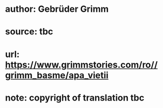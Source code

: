 # author: Gebrüder Grimm
# source: tbc
# url: https://www.grimmstories.com/ro//grimm_basme/apa_vietii
# note: copyright of translation tbc


